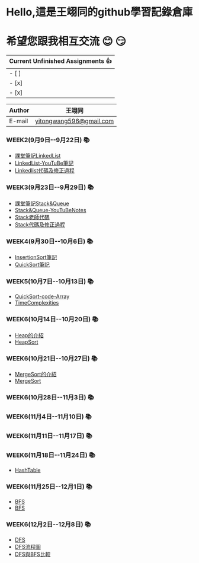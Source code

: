 Hello,這是王翊同的github學習記錄倉庫
==================
希望您跟我相互交流 :blush: :smirk:
=============================================

 |Current Unfinished Assignments :thumbsup:
 |---
- [ ]  | InsertionSortCode-LinkedList
- [x]  | QuickSort-Inplace
- [x]  | Homework

|Author|王翊同|
|---|---
|E-mail|yitongwang596@gmail.com

### WEEK2(9月9日--9月22日) :books:
* [課堂筆記LinkedList](/Linkedlist/LearningNote20190924.md) 
* [LinkedList-YouTuBe筆記](/Linkedlist/LinkedList-YouTuBe筆記.md)
* [Linkedlist代碼及修正過程](/Linkedlist/LinkedlistCodeProcess.md)

### WEEK3(9月23日--9月29日) :books:
* [課堂筆記Stack&Queue](/StackAndQueue/Stack&Queue.md)
* [Stack&Queue-YouTuBeNotes](/StackAndQueue/Stack&Queue-YouTuBeNotes.md)
* [Stack老師代碼](/StackAndQueue/Stack老師代碼.md)
* [Stack代碼及修正過程](/StackAndQueue/Stack代碼及修正過程.md)

### WEEK4(9月30日--10月6日) :books:
* [InsertionSort筆記](/InsertionSort/InsertionSort.md)
* [QuickSort筆記](/QuickSort/QuickSort.md)

### WEEK5(10月7日--10月13日) :books:
* [QuickSort-code-Array](/QuickSort/QuickSortArray.md)
* [TimeComplexities](/QuickSort/TimeComplexities.md)

### WEEK6(10月14日--10月20日) :books:
* [Heap的介紹](/HeapSort/Heap的介紹.md)
* [HeapSort](/HeapSort/HeapSort.md)

### WEEK6(10月21日--10月27日) :books:
* [MergeSort的介紹](/MergeSort/MergeSort介绍.md)
* [MergeSort](/MergeSort/MergeSort.md)

### WEEK6(10月28日--11月3日) :books:

### WEEK6(11月4日--11月10日) :books:

### WEEK6(11月11日--11月17日) :books:

### WEEK6(11月18日--11月24日) :books:
* [HashTable](/HashTable/hashtable.py)
### WEEK6(11月25日--12月1日) :books:
* [BFS](/HW5/BFS_08881072.py)
* [BFS](/HW5/BFS_08881072.py)
### WEEK6(12月2日--12月8日) :books:
* [DFS](/HW5/BFS_08881072.py)
* [DFS流程圖](/HW5/BFS_08881072.py)
* [DFS與BFS比較](/HW5/BFS_08881072.py)
